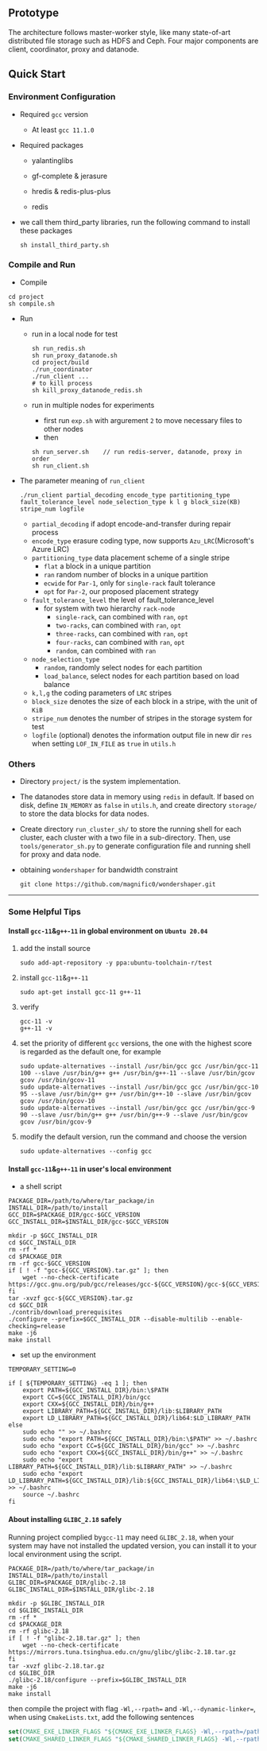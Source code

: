 ## Prototype

The architecture follows master-worker style, like many state-of-art distributed file storage such as HDFS and Ceph. Four major components are client, coordinator, proxy and datanode. 

## Quick Start

### Environment Configuration

- Required `gcc` version

  - At least `gcc 11.1.0`

- Required packages

  * yalantinglibs

  * gf-complete & jerasure

  * hredis & redis-plus-plus

  * redis

- we call them third_party libraries, run the following command to install these packages

  ```shell
  sh install_third_party.sh
  ```

### Compile and Run

- Compile

```shell
cd project
sh compile.sh
```

- Run

  - run in a local node for test

    ```shell
    sh run_redis.sh
    sh run_proxy_datanode.sh
    cd project/build
    ./run_coordinator
    ./run_client ...
    # to kill process
    sh kill_proxy_datanode_redis.sh
    ```

  - run in multiple nodes for experiments

    - first run `exp.sh` with argurement `2` to move necessary files to other nodes
    - then

    ```shell
    sh run_server.sh	// run redis-server, datanode, proxy in order
    sh run_client.sh
    ```


- The parameter meaning of `run_client`

  ```shell
  ./run_client partial_decoding encode_type partitioning_type fault_tolerance_level node_selection_type k l g block_size(KB) stripe_num logfile
  ```

  - `partial_decoding` if adopt encode-and-transfer during repair process
  - `encode_type` erasure coding type, now supports `Azu_LRC`(Microsoft's Azure LRC)
  - `partitioning_type` data placement scheme of a single stripe
    - `flat` a block in a unique partition
    - `ran` random number of blocks in a unique partition
    - `ecwide` for `Par-1`, only for `single-rack` fault tolerance
    - `opt` for `Par-2`, our proposed placement strategy
  - `fault_tolerance_level` the level of fault_tolerance_level
    - for system with two hierarchy `rack-node`
      - `single-rack`, can combined with `ran`, `opt`
      - `two-racks`, can combined with `ran`, `opt` 
      - `three-racks`, can combined with `ran`, `opt`
      - `four-racks`, can combined with `ran`, `opt`
      - `random`, can combined with `ran`
  - `node_selection_type`
    - `random`, randomly select nodes for each partition
    - `load_balance`, select nodes for each partition based on load balance
  - `k,l,g` the coding parameters of `LRC` stripes
  - `block_size` denotes the size of each block in a stripe, with the unit of `KiB`
  - `stripe_num` denotes the number of stripes in the storage system for test
  - `logfile` (optional) denotes the information output file in new dir `res` when setting `LOF_IN_FILE` as `true` in `utils.h`

### Others

- Directory `project/` is the system implementation.

- The datanodes store data in memory using `redis` in default. If based on disk, define `IN_MEMORY` as `false` in `utils.h`, and create directory `storage/` to store the data blocks for data nodes.

- Create directory `run_cluster_sh/` to store the running shell for each cluster, each cluster with a two file in a sub-directory. Then, use `tools/generator_sh.py` to generate configuration file and running shell for proxy and data node.

- obtaining `wondershaper` for bandwidth constraint

  ```shell
  git clone https://github.com/magnific0/wondershaper.git
  ```

------

### Some Helpful Tips

#### Install `gcc-11`&`g++-11` in global environment on `Ubuntu 20.04`

1. add the install source

   ```shell
   sudo add-apt-repository -y ppa:ubuntu-toolchain-r/test
   ```

2. install `gcc-11`&`g++-11`

   ```shell
   sudo apt-get install gcc-11 g++-11
   ```

3. verify

   ```shell
   gcc-11 -v
   g++-11 -v
   ```

4. set the priority of different `gcc` versions, the one with the highest score is regarded as the default one, for example

   ```
   sudo update-alternatives --install /usr/bin/gcc gcc /usr/bin/gcc-11 100 --slave /usr/bin/g++ g++ /usr/bin/g++-11 --slave /usr/bin/gcov gcov /usr/bin/gcov-11
   sudo update-alternatives --install /usr/bin/gcc gcc /usr/bin/gcc-10 95 --slave /usr/bin/g++ g++ /usr/bin/g++-10 --slave /usr/bin/gcov gcov /usr/bin/gcov-10
   sudo update-alternatives --install /usr/bin/gcc gcc /usr/bin/gcc-9 90 --slave /usr/bin/g++ g++ /usr/bin/g++-9 --slave /usr/bin/gcov gcov /usr/bin/gcov-9
   ```

5. modify the default version, run the command and choose the version

   ```
   sudo update-alternatives --config gcc
   ```

#### Install `gcc-11`&`g++-11` in user's local environment

- a shell script

```shell
PACKAGE_DIR=/path/to/where/tar_package/in
INSTALL_DIR=/path/to/install
GCC_DIR=$PACKAGE_DIR/gcc-$GCC_VERSION
GCC_INSTALL_DIR=$INSTALL_DIR/gcc-$GCC_VERSION

mkdir -p $GCC_INSTALL_DIR
cd $GCC_INSTALL_DIR
rm -rf *
cd $PACKAGE_DIR
rm -rf gcc-$GCC_VERSION
if [ ! -f "gcc-${GCC_VERSION}.tar.gz" ]; then
	wget --no-check-certificate https://gcc.gnu.org/pub/gcc/releases/gcc-${GCC_VERSION}/gcc-${GCC_VERSION}.tar.gz
fi
tar -xvzf gcc-${GCC_VERSION}.tar.gz
cd $GCC_DIR
./contrib/download_prerequisites
./configure --prefix=$GCC_INSTALL_DIR --disable-multilib --enable-checking=release 
make -j6
make install
```

- set up the environment

```shell
TEMPORARY_SETTING=0

if [ ${TEMPORARY_SETTING} -eq 1 ]; then
	export PATH=${GCC_INSTALL_DIR}/bin:\$PATH
	export CC=${GCC_INSTALL_DIR}/bin/gcc
	export CXX=${GCC_INSTALL_DIR}/bin/g++
	export LIBRARY_PATH=${GCC_INSTALL_DIR}/lib:$LIBRARY_PATH
	export LD_LIBRARY_PATH=${GCC_INSTALL_DIR}/lib64:$LD_LIBRARY_PATH
else
	sudo echo "" >> ~/.bashrc
	sudo echo "export PATH=${GCC_INSTALL_DIR}/bin:\$PATH" >> ~/.bashrc
	sudo echo "export CC=${GCC_INSTALL_DIR}/bin/gcc" >> ~/.bashrc
	sudo echo "export CXX=${GCC_INSTALL_DIR}/bin/g++" >> ~/.bashrc
	sudo echo "export LIBRARY_PATH=${GCC_INSTALL_DIR}/lib:$LIBRARY_PATH" >> ~/.bashrc
	sudo echo "export LD_LIBRARY_PATH=${GCC_INSTALL_DIR}/lib:${GCC_INSTALL_DIR}/lib64:\$LD_LIBRARY_PATH" >> ~/.bashrc
	source ~/.bashrc
fi
```

#### About installing `GLIBC_2.18` safely

Running project complied by`gcc-11` may need `GLIBC_2.18`, when your system may have not installed the updated version, you can install it to your local environment using the script.

```shell
PACKAGE_DIR=/path/to/where/tar_package/in
INSTALL_DIR=/path/to/install
GLIBC_DIR=$PACKAGE_DIR/glibc-2.18
GLIBC_INSTALL_DIR=$INSTALL_DIR/glibc-2.18

mkdir -p $GLIBC_INSTALL_DIR
cd $GLIBC_INSTALL_DIR
rm -rf *
cd $PACKAGE_DIR
rm -rf glibc-2.18
if [ ! -f "glibc-2.18.tar.gz" ]; then
	wget --no-check-certificate https://mirrors.tuna.tsinghua.edu.cn/gnu/glibc/glibc-2.18.tar.gz
fi
tar -xvzf glibc-2.18.tar.gz
cd $GLIBC_DIR
./glibc-2.18/configure --prefix=$GLIBC_INSTALL_DIR
make -j6
make install
```

then compile the project with flag `-Wl,--rpath=` and `-Wl,--dynamic-linker=`, when using `CmakeLists.txt`, add the following sentences

```cmake
set(CMAKE_EXE_LINKER_FLAGS "${CMAKE_EXE_LINKER_FLAGS} -Wl,--rpath=/path/to/install/glibc-2.18/lib -Wl,--dynamic-linker=/path/to/install/glibc-2.18/lib/ld-2.18.so")
set(CMAKE_SHARED_LINKER_FLAGS "${CMAKE_SHARED_LINKER_FLAGS} -Wl,--rpath=/path/to/install/glibc-2.18/lib -Wl,--dynamic-linker=/path/to/install/glibc-2.18/lib/ld-2.18.so")
```

